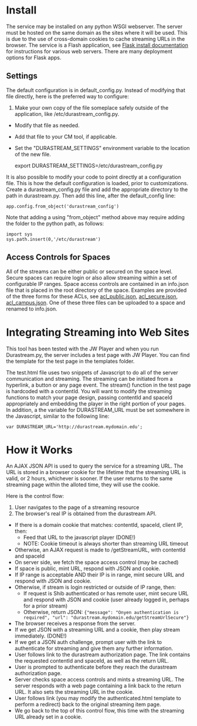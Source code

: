 # Install
The service may be installed on any python WSGI webserver. The server must be hosted on the same domain as the sites where it will
be used. This is due to the use of cross-domain cookies to cache streaming URLs in the browser. The service is a Flash application, see [Flask install documentation](http://flask.pocoo.org/docs/0.10/deploying/#deployment) for instructions for various web servers. There are many deployment options for Flask apps.

## Settings
The default configuration is in default_config.py. Instead of
modifying that file directly, here is the preferred way to configure:

1. Make your own copy of the file someplace safely outside of the application, like /etc/durastream_config.py.
+ Modify that file as needed.
+ Add that file to your CM tool, if applicable.
+ Set the "DURASTREAM_SETTINGS" environment variable to the location of the new file.


    export DURASTREAM_SETTINGS=/etc/durastream_config.py

It is also possible to modify your code to point directly at a configuration file.
This is how the default configuration is loaded, prior to customizations. Create a
durastream_config.py file and add the appropriate directory to the path in durastream.py.
Then add this line, after the default_config line:

    app.config.from_object('durastream_config')
    
Note that adding a using "from_object" method above may require adding the folder to the python path, as follows:

    import sys
    sys.path.insert(0,'/etc/durastream')

## Access Controls for Spaces
All of the streams can be either public or secured on the space level. Secure spaces
can require login or also allow streaming within a set of configurable IP ranges.
Space access controls are contained in an info.json file that is placed in the
root directory of the space. Examples are provided of the three forms for these
ACLs, see [acl_public.json](acl_public.json), [acl_secure.json](acl_secure.json), [acl_campus.json](acl_campus.json). One of these three files can be uploaded to a space and renamed to info.json.

# Integrating Streaming into Web Sites
This tool has been tested with the JW Player and when you run Durastream.py, the server includes a test page with JW Player. You can find the template for the test page in the templates folder.

The test.html file uses two snippets of Javascript to do all of the
server communication and streaming. The streaming can be initiated from a hyperlink, a button or any page event. The stream() function in the test page is hardcoded with a contentId. You will want to modify the streaming functions to match your page design, passing contentId and spaceId appropriately and embedding the player in the right portion of your pages. In addition, a the variable for DURASTREAM_URL must be set somewhere in the Javascript, similar to the following line:

    var DURASTREAM_URL='http://durastream.mydomain.edu';

# How it Works
An AJAX JSON API is used to query the service for a streaming URL.
The URL is stored in a browser cookie for the lifetime that the
streaming URL is valid, or 2 hours, whichever is sooner.
If the user returns to the same streaming page within the alloted time, they will use the cookie.

Here is the control flow:

1. User navigates to the page of a streaming resource
2. The browser's real IP is obtained from the durastream API.
+ If there is a domain cookie that matches: contentId, spaceId, client IP, then:
  + Feed that URL to the javascript player (DONE!)
  + NOTE: Cookie timeout is always shorter than streaming URL timeout
+ Otherwise, an AJAX request is made to /getStreamURL, with contentId and spaceId
+ On server side, we fetch the space access control (may be cached)
+ If space is public, mint URL, respond with JSON and cookie.
+ If IP range is acceptable AND their IP is in range, mint secure URL and respond with JSON and cookie.
+ Otherwise, if stream is login restricted or outside of IP range, then:
  + If request is Shib authenticated or has remote user, mint secure URL and respond with JSON and cookie (user already logged in, perhaps for a prior stream)
  + Otherwise, return JSON:
    `{"message": "Onyen authentication is required", "url": "durastream.mydomain.edu/getStreamUrlSecure"}`
+ The browser receives a response from the server.
+ If we get JSON with a streaming URL and a cookie, then play stream immediately. (DONE!)
+ If we get a JSON auth challenge, prompt user with the link to authenticate for streaming and give them any further information.
+ User follows link to the durastream authorization page. The link contains the requested contentId and spaceId, as well as the return URL.
+ User is prompted to authenticate before they reach the durastream authorization page.
+ Server checks space access controls and mints a streaming URL. The server responds with a web page containing a link back to the return URL. It also sets the streaming URL in the cookie.
+ User follows link (you may modify the authenticated.html template to perform a redirect) back to the original streaming item page.
+ We go back to the top of this control flow, this time with the streaming URL already set in a cookie.
